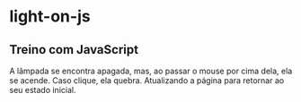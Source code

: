 # light-on-js

## Treino com JavaScript

A lâmpada se encontra apagada, mas, ao passar o mouse por cima dela, ela se acende.
Caso clique, ela quebra. Atualizando a página para retornar ao seu estado inicial.
